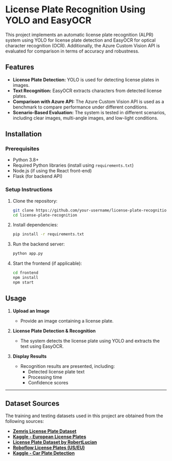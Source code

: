 # License Plate Recognition Using YOLO and EasyOCR

This project implements an automatic license plate recognition (ALPR) system using YOLO for license plate detection and EasyOCR for optical character recognition (OCR). Additionally, the Azure Custom Vision API is evaluated for comparison in terms of accuracy and robustness.

## Features

- **License Plate Detection:** YOLO is used for detecting license plates in images.
- **Text Recognition:** EasyOCR extracts characters from detected license plates.
- **Comparison with Azure API:** The Azure Custom Vision API is used as a benchmark to compare performance under different conditions.
- **Scenario-Based Evaluation:** The system is tested in different scenarios, including clear images, multi-angle images, and low-light conditions.

## Installation

### Prerequisites

- Python 3.8+
- Required Python libraries (install using `requirements.txt`)
- Node.js (if using the React front-end)
- Flask (for backend API)

### Setup Instructions

1. Clone the repository:
   ```sh
   git clone https://github.com/your-username/license-plate-recognition.git
   cd license-plate-recognition

2. Install dependencies:

   ```sh
   pip install -r requirements.txt

3. Run the backend server:

   ```sh
   python app.py

4. Start the frontend (if applicable):

   ```sh
   cd frontend
   npm install
   npm start

## Usage

1. **Upload an Image**  
   - Provide an image containing a license plate.
  
2. **License Plate Detection & Recognition**  
   - The system detects the license plate using YOLO and extracts the text using EasyOCR.
  
3. **Display Results**  
   - Recognition results are presented, including:
     - Detected license plate text
     - Processing time
     - Confidence scores

---

## Dataset Sources

The training and testing datasets used in this project are obtained from the following sources:

- **[Zemris License Plate Dataset](https://www.zemris.fer.hr/projects/LicensePlates/english/results.shtml)**
- **[Kaggle - European License Plates](https://www.kaggle.com/datasets/abdelhamidzakaria/european-license-plates-dataset)**
- **[License Plate Dataset by RobertLucian](https://github.com/RobertLucian/license-plate-dataset/tree/master/dataset)**
- **[Roboflow License Plates (US/EU)](https://public.roboflow.com/object-detection/license-plates-us-eu/)**
- **[Kaggle - Car Plate Detection](https://www.kaggle.com/datasets/andrewmvd/car-plate-detection?resource=download&select=images)**
